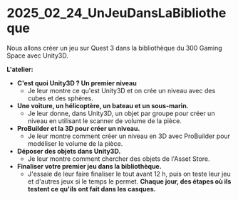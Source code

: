 # 2025_02_24_UnJeuDansLaBibliotheque
Nous allons créer un jeu sur Quest 3 dans la bibliothèque du 300 Gaming Space avec Unity3D.

**L'atelier:**
- **C'est quoi Unity3D ? Un premier niveau**  
  - Je leur montre ce qu'est Unity3D et on crée un niveau avec des cubes et des sphères.
- **Une voiture, un hélicoptère, un bateau et un sous-marin.**  
  - Je leur donne, dans Unity3D, un objet par groupe pour créer un niveau en utilisant le scanner de volume de la pièce.
- **ProBuilder et la 3D pour créer un niveau.**  
  - Je leur montre comment créer un niveau en 3D avec ProBuilder pour modéliser le volume de la pièce.
- **Déposer des objets dans Unity3D.**  
  - Je leur montre comment chercher des objets de l'Asset Store.
- **Finaliser votre premier jeu dans la bibliothèque.**  
  - J'essaie de leur faire finaliser le tout avant 12 h, puis on teste leur jeu et d'autres jeux si le temps le permet.
**Chaque jour, des étapes où ils testent ce qu'ils ont fait dans les casques.**
